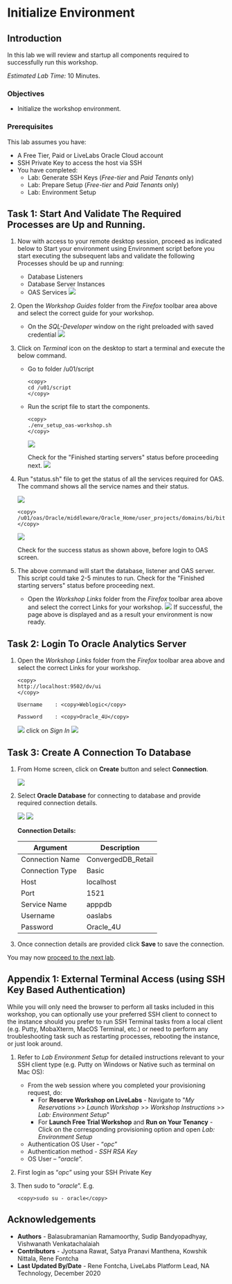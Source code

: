 # Initialize Environment

## Introduction

In this lab we will review and startup all components required to successfully run this workshop.

*Estimated Lab Time:* 10 Minutes.

### Objectives
- Initialize the workshop environment.

### Prerequisites
This lab assumes you have:
- A Free Tier, Paid or LiveLabs Oracle Cloud account
- SSH Private Key to access the host via SSH
- You have completed:
    - Lab: Generate SSH Keys (*Free-tier* and *Paid Tenants* only)
    - Lab: Prepare Setup (*Free-tier* and *Paid Tenants* only)
    - Lab: Environment Setup

## Task 1: Start And Validate The Required Processes are Up and Running.
1. Now with access to your remote desktop session, proceed as indicated below to Start your environment using Environment script before you start executing the subsequent labs and validate the following Processes should be up and running:
    
    - Database Listeners
    - Database Server Instances
    - OAS Services
    ![](./images/convg-novnc-guide.png " ")

2. Open the *Workshop Guides* folder from the *Firefox* toolbar area above and select the correct guide for your workshop.
    - On the *SQL-Developer* window on the right preloaded with saved credential
    ![](./images/convg-novnc-landing.png " ")

3. Click on *Terminal* icon on the desktop to start a terminal and execute the below command.
    
    - Go to folder /u01/script

        ```
        <copy>
        cd /u01/script
        </copy>
        ```
    - Run the script file to start the components.

        ```
        <copy>
        ./env_setup_oas-workshop.sh
        </copy>
        ```
        ![](./images/convg-terminal.png " ")

        Check for the "Finished starting servers" status before proceeding next.
        ![](./images/oas-environment3.png " ")

4. Run "status.sh" file to get the status of all the services required for OAS. The command shows all the service names and their status.

    ![](./images/oas-environment4.png " ")
    ```
    <copy>
    /u01/oas/Oracle/middleware/Oracle_Home/user_projects/domains/bi/bitools/bin/status.sh
    </copy>
    ```
    ![](./images/oas-environment5.png " ")

    Check for the success status as shown above, before login to OAS screen.

5. The above command will start the database, listener and OAS server. This script could take 2-5 minutes to run. Check for the "Finished starting servers" status before proceeding next.

    - Open the *Workshop Links* folder from the *Firefox* toolbar area above and select the correct Links for your workshop. 
    ![](./images/oas-login.png " ")
    If successful, the page above is displayed and as a result your environment is now ready.  

## Task 2: Login To Oracle Analytics Server

1. Open the *Workshop Links* folder from the *Firefox* toolbar area above and select the correct Links for your workshop.   

    ```
    <copy>
    http://localhost:9502/dv/ui
    </copy>
    ```
    ```
    Username	: <copy>Weblogic</copy>
    ```
    ```
    Password	: <copy>Oracle_4U</copy>
    ```

    ![](./images/oas-login.png " ")
    click on *Sign In*
    ![](./images/oas-landing.png " ")


## Task 3: Create A Connection To Database

1. From Home screen, click on **Create** button and select **Connection**.

    ![](./images/oas-environment9.png " ")

2. Select **Oracle Database** for connecting to database and provide required connection details.  

    ![](./images/oas-environment10.png " ")
    ![](./images/oas-environment11.png " ")

    **Connection Details:**

    | Argument  | Description   |
    | ------------- | ------------- |
    | Connection Name | ConvergedDB_Retail |
    | Connection Type | Basic  |
    | Host | localhost  |
    | Port | 1521  |
    | Service Name | apppdb  |
    | Username | oaslabs  |
    | Password | Oracle_4U  |

3. Once connection details are provided click **Save** to save the connection.

You may now [proceed to the next lab](#next).

## Appendix 1: External Terminal Access (using SSH Key Based Authentication)

While you will only need the browser to perform all tasks included in this workshop, you can optionally use your preferred SSH client to connect to the instance should you prefer to run SSH Terminal tasks from a local client (e.g. Putty, MobaXterm, MacOS Terminal, etc.) or need to perform any troubleshooting task such as restarting processes, rebooting the instance, or just look around.

1. Refer to *Lab Environment Setup* for detailed instructions relevant to your SSH client type (e.g. Putty on Windows or Native such as terminal on Mac OS):

    - From the web session where you completed your provisioning request, do:
        - For **Reserve Workshop on LiveLabs** - Navigate to "*My Reservations* >> *Launch Workshop* >> *Workshop Instructions* >> *Lab: Environment Setup*"
        - For **Launch Free Trial Workshop** and **Run on Your Tenancy** - Click on the corresponding provisioning option and open *Lab: Environment Setup*
    - Authentication OS User - “*opc*”
    - Authentication method - *SSH RSA Key*
    - OS User – “*oracle*”.

2. First login as “*opc*” using your SSH Private Key

3. Then sudo to “*oracle*”. E.g.

    ```
    <copy>sudo su - oracle</copy>
    ```

## Acknowledgements

- **Authors** - Balasubramanian Ramamoorthy, Sudip Bandyopadhyay, Vishwanath Venkatachalaiah
- **Contributors** - Jyotsana Rawat, Satya Pranavi Manthena, Kowshik Nittala, Rene Fontcha
- **Last Updated By/Date** - Rene Fontcha, LiveLabs Platform Lead, NA Technology, December 2020

